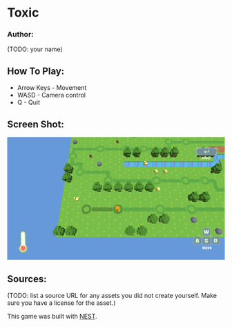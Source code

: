 # Toxic


### Author:
(TODO: your name)


## How To Play:

* Arrow Keys - Movement
* WASD - Camera control
* Q - Quit


## Screen Shot:

![Screen Shot](screenshot.png)


## Sources:

(TODO: list a source URL for any assets you did not create yourself. Make sure you have a license for the asset.)

This game was built with [NEST](NEST.md).


